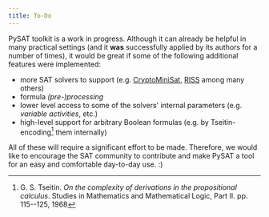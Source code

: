 ```yaml
---
title: To-Do
---
```


PySAT toolkit is a work in progress. Although it can already be helpful in
many practical settings (and it **was** successfully applied by its authors
for a number of times), it would be great if some of the following additional
features were implemented:

-   more SAT solvers to support (e.g.
    [CryptoMiniSat](https://github.com/msoos/cryptominisat/),
    [RISS](http://tools.computational-logic.org/content/riss.php) among
    many others)
-   formula *(pre-)processing*
-   lower level access to some of the solvers\' internal parameters
    (e.g. *variable activities*, etc.)
-   high-level support for arbitrary Boolean formulas (e.g. by
    Tseitin-encoding[^1] them internally)

All of these will require a significant effort to be made. Therefore, we would
like to encourage the SAT community to contribute and make PySAT a tool for an
easy and comfortable day-to-day use. :)

[^1]: G. S. Tseitin. *On the complexity of derivations in the propositional
    calculus*. Studies in Mathematics and Mathematical Logic, Part II. pp.
    115--125, 1968

